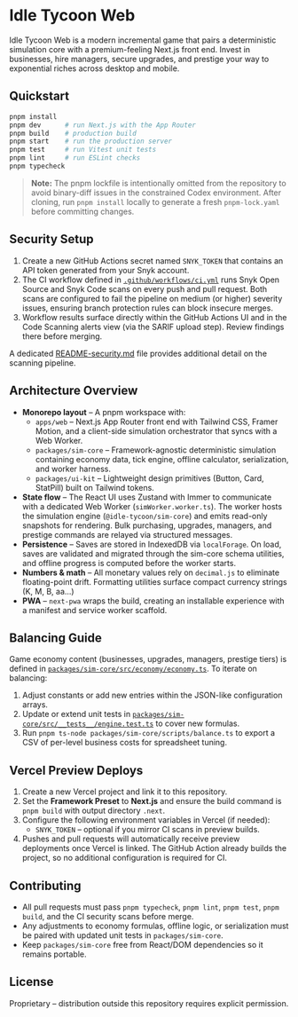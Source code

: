 # Idle Tycoon Web

Idle Tycoon Web is a modern incremental game that pairs a deterministic simulation core with a premium-feeling Next.js front end. Invest in businesses, hire managers, secure upgrades, and prestige your way to exponential riches across desktop and mobile.

## Quickstart

```bash
pnpm install
pnpm dev      # run Next.js with the App Router
pnpm build    # production build
pnpm start    # run the production server
pnpm test     # run Vitest unit tests
pnpm lint     # run ESLint checks
pnpm typecheck
```

> **Note:** The pnpm lockfile is intentionally omitted from the repository to avoid binary-diff issues in the constrained Codex
> environment. After cloning, run `pnpm install` locally to generate a fresh `pnpm-lock.yaml` before committing changes.

## Security Setup

1. Create a new GitHub Actions secret named `SNYK_TOKEN` that contains an API token generated from your Snyk account.
2. The CI workflow defined in [`.github/workflows/ci.yml`](.github/workflows/ci.yml) runs Snyk Open Source and Snyk Code scans on every push and pull request. Both scans are configured to fail the pipeline on medium (or higher) severity issues, ensuring branch protection rules can block insecure merges.
3. Workflow results surface directly within the GitHub Actions UI and in the Code Scanning alerts view (via the SARIF upload step). Review findings there before merging.

A dedicated [README-security.md](README-security.md) file provides additional detail on the scanning pipeline.

## Architecture Overview

- **Monorepo layout** – A pnpm workspace with:
  - `apps/web` – Next.js App Router front end with Tailwind CSS, Framer Motion, and a client-side simulation orchestrator that syncs with a Web Worker.
  - `packages/sim-core` – Framework-agnostic deterministic simulation containing economy data, tick engine, offline calculator, serialization, and worker harness.
  - `packages/ui-kit` – Lightweight design primitives (Button, Card, StatPill) built on Tailwind tokens.
- **State flow** – The React UI uses Zustand with Immer to communicate with a dedicated Web Worker (`simWorker.worker.ts`). The worker hosts the simulation engine (`@idle-tycoon/sim-core`) and emits read-only snapshots for rendering. Bulk purchasing, upgrades, managers, and prestige commands are relayed via structured messages.
- **Persistence** – Saves are stored in IndexedDB via `localForage`. On load, saves are validated and migrated through the sim-core schema utilities, and offline progress is computed before the worker starts.
- **Numbers & math** – All monetary values rely on `decimal.js` to eliminate floating-point drift. Formatting utilities surface compact currency strings (K, M, B, aa...)
- **PWA** – `next-pwa` wraps the build, creating an installable experience with a manifest and service worker scaffold.

## Balancing Guide

Game economy content (businesses, upgrades, managers, prestige tiers) is defined in [`packages/sim-core/src/economy/economy.ts`](packages/sim-core/src/economy/economy.ts). To iterate on balancing:

1. Adjust constants or add new entries within the JSON-like configuration arrays.
2. Update or extend unit tests in [`packages/sim-core/src/__tests__/engine.test.ts`](packages/sim-core/src/__tests__/engine.test.ts) to cover new formulas.
3. Run `pnpm ts-node packages/sim-core/scripts/balance.ts` to export a CSV of per-level business costs for spreadsheet tuning.

## Vercel Preview Deploys

1. Create a new Vercel project and link it to this repository.
2. Set the **Framework Preset** to **Next.js** and ensure the build command is `pnpm build` with output directory `.next`.
3. Configure the following environment variables in Vercel (if needed):
   - `SNYK_TOKEN` – optional if you mirror CI scans in preview builds.
4. Pushes and pull requests will automatically receive preview deployments once Vercel is linked. The GitHub Action already builds the project, so no additional configuration is required for CI.

## Contributing

- All pull requests must pass `pnpm typecheck`, `pnpm lint`, `pnpm test`, `pnpm build`, and the CI security scans before merge.
- Any adjustments to economy formulas, offline logic, or serialization must be paired with updated unit tests in `packages/sim-core`.
- Keep `packages/sim-core` free from React/DOM dependencies so it remains portable.

## License

Proprietary – distribution outside this repository requires explicit permission.
